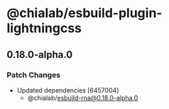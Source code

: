 # @chialab/esbuild-plugin-lightningcss

## 0.18.0-alpha.0

### Patch Changes

- Updated dependencies [6457004]
  - @chialab/esbuild-rna@0.18.0-alpha.0
